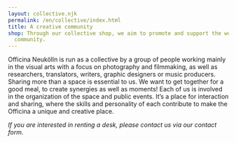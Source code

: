 ```yaml
---
layout: collective.njk
permalink: /en/collective/index.html
title: A creative community
shop: Through our collective shop, we aim to promote and support the work of our
  community.
---
```

Officina Neukölln is run as a collective by a group of people working mainly in the visual arts with a focus on photography and filmmaking, as well as researchers, translators, writers, graphic designers or music producers. Sharing more than a space is essential to us. We want to get together for a good meal, to create synergies as well as moments! Each of us is involved in the organization of the space and public events. It’s a place for interaction and sharing, where the skills and personality of each contribute to make the Officina a unique and creative place.

*If you are interested in renting a desk, please contact us via our contact form.*